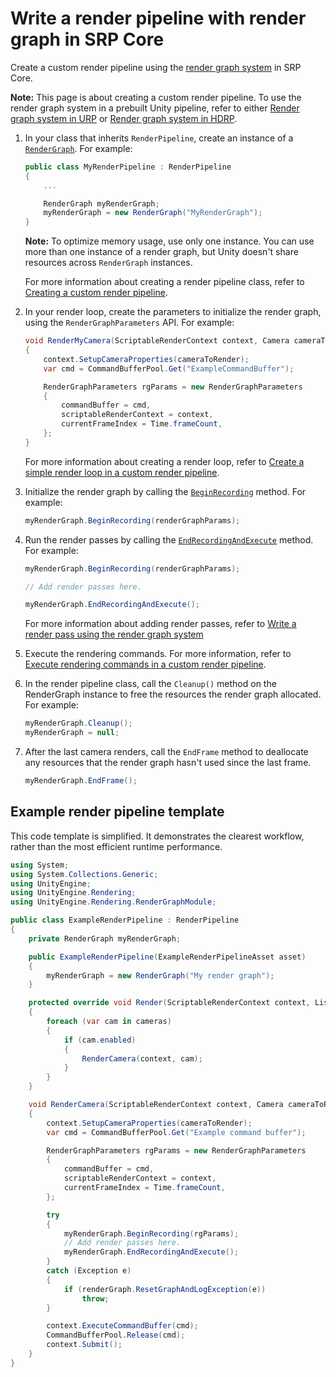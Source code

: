 # Write a render pipeline with render graph in SRP Core

Create a custom render pipeline using the [render graph system](render-graph-system.md) in SRP Core.

**Note:** This page is about creating a custom render pipeline. To use the render graph system in a prebuilt Unity pipeline, refer to either [Render graph system in URP](https://docs.unity3d.com/Manual/urp/render-graph.html) or [Render graph system in HDRP](https://docs.unity3d.com/Packages/com.unity.render-pipelines.high-definition@latest/index.html?subfolder=/manual/render-graph-introduction.html).

1. In your class that inherits `RenderPipeline`, create an instance of a [`RenderGraph`](../api/UnityEngine.Rendering.RenderGraphModule.RenderGraph.html). For example:

    ```c#
    public class MyRenderPipeline : RenderPipeline
    {
        ...

        RenderGraph myRenderGraph;
        myRenderGraph = new RenderGraph("MyRenderGraph");
    }
    ```

    **Note:**  To optimize memory usage, use only one instance. You can use more than one instance of a render graph, but Unity doesn't share resources across `RenderGraph` instances.

    For more information about creating a render pipeline class, refer to [Creating a custom render pipeline](srp-custom.md).

2. In your render loop, create the parameters to initialize the render graph, using the `RenderGraphParameters` API. For example:

    ```c#
    void RenderMyCamera(ScriptableRenderContext context, Camera cameraToRender)
    {
        context.SetupCameraProperties(cameraToRender);
        var cmd = CommandBufferPool.Get("ExampleCommandBuffer");

        RenderGraphParameters rgParams = new RenderGraphParameters
        {
            commandBuffer = cmd,
            scriptableRenderContext = context,
            currentFrameIndex = Time.frameCount,
        };
    }
    ```

    For more information about creating a render loop, refer to [Create a simple render loop in a custom render pipeline](srp-creating-simple-render-loop.md).


3. Initialize the render graph by calling the [`BeginRecording`](../api/UnityEngine.Rendering.RenderGraphModule.RenderGraph.html) method. For example:

    ```c#
    myRenderGraph.BeginRecording(renderGraphParams);
    ```

4. Run the render passes by calling the [`EndRecordingAndExecute`](../api/UnityEngine.Rendering.RenderGraphModule.RenderGraph.html) method. For example:

    ```c#
    myRenderGraph.BeginRecording(renderGraphParams);

    // Add render passes here.

    myRenderGraph.EndRecordingAndExecute();
    ```

    For more information about adding render passes, refer to [Write a render pass using the render graph system](render-graph-write-render-pass.md)

5. Execute the rendering commands. For more information, refer to [Execute rendering commands in a custom render pipeline](srp-using-scriptable-render-context.md).

6. In the render pipeline class, call the `Cleanup()` method on the RenderGraph instance to free the resources the render graph allocated. For example:

    ```c#
    myRenderGraph.Cleanup();
    myRenderGraph = null;
    ```

7. After the last camera renders, call the `EndFrame` method to deallocate any resources that the render graph hasn't used since the last frame.

    ```c#
    myRenderGraph.EndFrame();
    ```

## Example render pipeline template

This code template is simplified. It demonstrates the clearest workflow, rather than the most efficient runtime performance.

```c#
using System;
using System.Collections.Generic;
using UnityEngine;
using UnityEngine.Rendering;
using UnityEngine.Rendering.RenderGraphModule;

public class ExampleRenderPipeline : RenderPipeline
{
    private RenderGraph myRenderGraph;

    public ExampleRenderPipeline(ExampleRenderPipelineAsset asset)
    {
        myRenderGraph = new RenderGraph("My render graph");
    }

    protected override void Render(ScriptableRenderContext context, List<Camera> cameras)
    {
        foreach (var cam in cameras)
        {
            if (cam.enabled)
            {
                RenderCamera(context, cam);
            }
        }
    }

    void RenderCamera(ScriptableRenderContext context, Camera cameraToRender)
    {
        context.SetupCameraProperties(cameraToRender);
        var cmd = CommandBufferPool.Get("Example command buffer");

        RenderGraphParameters rgParams = new RenderGraphParameters
        {
            commandBuffer = cmd,
            scriptableRenderContext = context,
            currentFrameIndex = Time.frameCount,
        };

        try
        {
            myRenderGraph.BeginRecording(rgParams);
            // Add render passes here.
            myRenderGraph.EndRecordingAndExecute();
        } 
        catch (Exception e)
        {
            if (renderGraph.ResetGraphAndLogException(e))
                throw;
        }

        context.ExecuteCommandBuffer(cmd);
        CommandBufferPool.Release(cmd);
        context.Submit();            
    }
}
```
